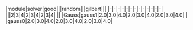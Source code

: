 
|module|solver|good|||random|||gilbert|||
|-|-|-|-|-|-|-|-|-|-|-|-|-|
|||2|3|4|2|3|4|2|3|4|
||
|Gauss|gauss1|2.0|3.0|4.0|2.0|3.0|4.0|2.0|3.0|4.0|
|     |gauss0|2.0|3.0|4.0|2.0|3.0|4.0|2.0|3.0|4.0|
